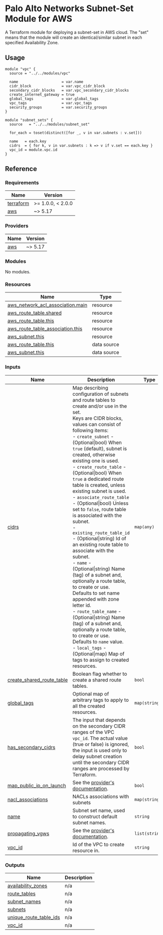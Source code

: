 # Palo Alto Networks Subnet-Set Module for AWS

A Terraform module for deploying a subnet-set in AWS cloud. The "set" means that the module will create an identical/similar subnet in each specified Availability Zone.

## Usage

```hcl
module "vpc" {
  source = "../../modules/vpc"

  name                    = var.name
  cidr_block              = var.vpc_cidr_block
  secondary_cidr_blocks   = var.vpc_secondary_cidr_blocks
  create_internet_gateway = true
  global_tags             = var.global_tags
  vpc_tags                = var.vpc_tags
  security_groups         = var.security_groups
}

module "subnet_sets" {
  source   = "../../modules/subnet_set"

  for_each = toset(distinct([for _, v in var.subnets : v.set]))
  
  name   = each.key
  cidrs  = { for k, v in var.subnets : k => v if v.set == each.key }
  vpc_id = module.vpc.id
}
```

## Reference
<!-- BEGINNING OF PRE-COMMIT-TERRAFORM DOCS HOOK -->
### Requirements

| Name | Version |
|------|---------|
| <a name="requirement_terraform"></a> [terraform](#requirement\_terraform) | >= 1.0.0, < 2.0.0 |
| <a name="requirement_aws"></a> [aws](#requirement\_aws) | ~> 5.17 |

### Providers

| Name | Version |
|------|---------|
| <a name="provider_aws"></a> [aws](#provider\_aws) | ~> 5.17 |

### Modules

No modules.

### Resources

| Name | Type |
|------|------|
| [aws_network_acl_association.main](https://registry.terraform.io/providers/hashicorp/aws/latest/docs/resources/network_acl_association) | resource |
| [aws_route_table.shared](https://registry.terraform.io/providers/hashicorp/aws/latest/docs/resources/route_table) | resource |
| [aws_route_table.this](https://registry.terraform.io/providers/hashicorp/aws/latest/docs/resources/route_table) | resource |
| [aws_route_table_association.this](https://registry.terraform.io/providers/hashicorp/aws/latest/docs/resources/route_table_association) | resource |
| [aws_subnet.this](https://registry.terraform.io/providers/hashicorp/aws/latest/docs/resources/subnet) | resource |
| [aws_route_table.this](https://registry.terraform.io/providers/hashicorp/aws/latest/docs/data-sources/route_table) | data source |
| [aws_subnet.this](https://registry.terraform.io/providers/hashicorp/aws/latest/docs/data-sources/subnet) | data source |

### Inputs

| Name | Description | Type | Default | Required |
|------|-------------|------|---------|:--------:|
| <a name="input_cidrs"></a> [cidrs](#input\_cidrs) | Map describing configuration of subnets and route tables to create and/or use in the set.<br>Keys are CIDR blocks, values can consist of following items:<br>- `create_subnet`           - (Optional\|bool) When `true` (default), subnet is created, otherwise existing one is used.<br>- `create_route_table`      - (Optional\|bool) When `true`  a dedicated route table is created, unless existing subnet is used.<br>- `associate_route_table`   - (Optional\|bool) Unless set to `false`, route table is associated with the subnet.<br>- `existing_route_table_id` - (Optional\|string) Id of an existing route table to associate with the subnet.<br>- `name`                    - (Optional\|string) Name (tag) of a subnet and, optionally a route table, to create or use. Defaults to set name appended with zone letter id.<br>- `route_table_name`        - (Optional\|string) Name (tag) of a subnet and, optionally a route table, to create or use.  Defaults to `name` value.<br>- `local_tags`              - (Optional\|map) Map of tags to assign to created resources. | `map(any)` | n/a | yes |
| <a name="input_create_shared_route_table"></a> [create\_shared\_route\_table](#input\_create\_shared\_route\_table) | Boolean flag whether to create a shared route tables. | `bool` | `false` | no |
| <a name="input_global_tags"></a> [global\_tags](#input\_global\_tags) | Optional map of arbitrary tags to apply to all the created resources. | `map(string)` | `{}` | no |
| <a name="input_has_secondary_cidrs"></a> [has\_secondary\_cidrs](#input\_has\_secondary\_cidrs) | The input that depends on the secondary CIDR ranges of the VPC `vpc_id`. The actual value (true or false) is ignored, the input is used only to delay subnet creation until the secondary CIDR ranges are processed by Terraform. | `bool` | `true` | no |
| <a name="input_map_public_ip_on_launch"></a> [map\_public\_ip\_on\_launch](#input\_map\_public\_ip\_on\_launch) | See the [provider's documentation](https://registry.terraform.io/providers/hashicorp/aws/latest/docs/resources/subnet#map_public_ip_on_launch). | `bool` | `null` | no |
| <a name="input_nacl_associations"></a> [nacl\_associations](#input\_nacl\_associations) | NACLs associations with subnets | `map(string)` | `{}` | no |
| <a name="input_name"></a> [name](#input\_name) | Subnet set name, used to construct default subnet names. | `string` | `null` | no |
| <a name="input_propagating_vgws"></a> [propagating\_vgws](#input\_propagating\_vgws) | See the [provider's documentation](https://registry.terraform.io/providers/hashicorp/aws/latest/docs/resources/route_table). | `list(string)` | `[]` | no |
| <a name="input_vpc_id"></a> [vpc\_id](#input\_vpc\_id) | Id of the VPC to create resource in. | `string` | n/a | yes |

### Outputs

| Name | Description |
|------|-------------|
| <a name="output_availability_zones"></a> [availability\_zones](#output\_availability\_zones) | n/a |
| <a name="output_route_tables"></a> [route\_tables](#output\_route\_tables) | n/a |
| <a name="output_subnet_names"></a> [subnet\_names](#output\_subnet\_names) | n/a |
| <a name="output_subnets"></a> [subnets](#output\_subnets) | n/a |
| <a name="output_unique_route_table_ids"></a> [unique\_route\_table\_ids](#output\_unique\_route\_table\_ids) | n/a |
| <a name="output_vpc_id"></a> [vpc\_id](#output\_vpc\_id) | n/a |
<!-- END OF PRE-COMMIT-TERRAFORM DOCS HOOK -->
